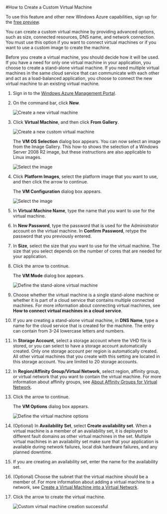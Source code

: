 #How to Create a Custom Virtual Machine

To use this feature and other new Windows Azure capabilities, sign up for the [free preview](https://account.windowsazure.com/PreviewFeatures). 

You can create a custom virtual machine by providing advanced options, such as size, connected resources, DNS name, and network connection. You must use this option if you want to connect virtual machines or if you want to use a custom image to create the machine. 

Before you create a virtual machine, you should decide how it will be used. If you have a need for only one virtual machine in your application, you choose to create a stand-alone virtual machine. If you need multiple virtual machines in the same cloud service that can communicate with each other and act as a load-balanced application, you choose to connect the new virtual machine to an existing virtual machine.

1. Sign  in to the [Windows Azure Management Portal](http://manage.windowsazure.com).

2. On the command bar, click **New**.

	![Create a new virtual machine][Create a new virtual machine]

3. Click **Virtual Machine**, and then click **From Gallery**.

	![Create a new custom virtual machine][Create a new custom virtual machine]

	The **VM OS Selection** dialog box appears. You can now select an image from the Image Gallery. This how-to shows the selection of a Windows Server 2008 R2 image, but these instructions are also applicable to Linux images.

	![Select the image][Select the image]

4. Click **Platform Images**, select the platform image that you want to use, and then click the arrow to continue.

	The **VM Configuration** dialog box appears.

	![Select the image][Define the image]

5. In **Virtual Machine Name**, type the name that you want to use for the virtual machine.

6. In **New Password**, type the password that is used for the Administrator account on the virtual machine. In **Confirm Password**, retype the password that you previously entered.

7. In **Size**, select the size that you want to use for the virtual machine. The size that you select depends on the number of cores that are needed for your application.

8. Click the arrow to continue.

	The **VM Mode** dialog box appears.

	![Define the stand-alone virtual machine][Define the stand-alone virtual machine]

9. Choose whether the virtual machine is a single stand-alone machine or whether it is part of a cloud service that contains multiple connected machines. For more information about connecting virtual machines, see **How to connect virtual machines in a cloud service**.

10. If you are creating a stand-alone virtual machine, in **DNS Name**, type a name for the cloud service that is created for the machine. The entry can contain from 3-24 lowercase letters and numbers.

11. In **Storage Account**, select a storage account where the VHD file is stored, or you can select to have a storage account automatically created. Only one storage account per region is automatically created. All other virtual machines that you create with this setting are located in this storage account. You are limited to 20 storage accounts.

12. In **Region/Affinity Group/Virtual Network**, select region, affinity group, or virtual network that you want to contain the virtual machine. For more information about affinity groups, see [About Affinity Groups for Virtual Network][].

13. Click the arrow to continue.

	The **VM Options** dialog box appears.

	![Define the virtual machine options][Define the virtual machine options]

14. (Optional) In **Availability Set**, select **Create availability set**. When a virtual machine is a member of an availability set, it is deployed to different fault domains as other virtual machines in the set. Multiple virtual machines in an availability set make sure that your application is available during network failures, local disk hardware failures, and any planned downtime.

15. If you are creating an availability set, enter the name for the availability set.

16. (Optional) Choose the subnet that the virtual machine should be a member of. For more information about adding a virtual machine to a network, see [Create a Virtual Machine into a Virtual Network][].

17. Click the arrow to create the virtual machine.

	![Custom virtual machine creation successful][Custom virtual machine creation successful]

[Create a Virtual Machine into a Virtual Network]: /en-us/manage/services/networking/add-a-vm-to-a-virtual-network/
[About Affinity Groups for Virtual Network]:http://msdn.microsoft.com/en-us/library/windowsazure/
[Create a new virtual machine]:../media/create.png
[Create a new custom virtual machine]:../media/createnew.png
[Select the image]:../media/imageselectionwindows.png
[Define the image]:../media/imagedefinewindows.png
[Define the stand-alone virtual machine]:../media/imagestandalonewindows.png
[Define the virtual machine options]:../media/imageoptionswindows.png
[Custom virtual machine creation successful]:../media/vmsuccesswindows.png